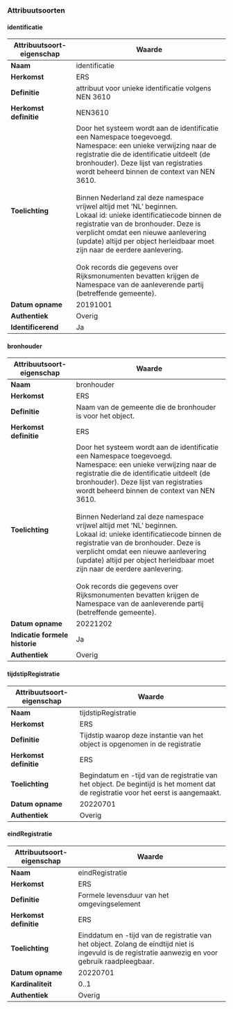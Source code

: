 ﻿### Attribuutsoorten
#### identificatie
| **Attribuutsoort-eigenschap** | **Waarde** |
| ---- | ---- |
| **Naam** | identificatie |
| **Herkomst** | ERS |
| **Definitie** | attribuut voor unieke identificatie volgens NEN 3610 |
| **Herkomst definitie** | NEN3610 |
| **Toelichting** | Door het systeem wordt aan de identificatie een Namespace toegevoegd.<br />Namespace: een unieke verwijzing naar de registratie die de identificatie uitdeelt (de bronhouder). Deze lijst van registraties wordt beheerd binnen de context van NEN 3610.<br /><br />Binnen Nederland zal deze namespace vrijwel altijd met ‘NL’ beginnen.<br />Lokaal id: unieke identificatiecode binnen de registratie van de bronhouder. Deze is verplicht omdat een nieuwe aanlevering (update) altijd per object herleidbaar moet zijn naar de eerdere aanlevering.<br /><br />Ook records die gegevens over Rijksmonumenten bevatten krijgen de Namespace van de aanleverende partij (betreffende gemeente). |
| **Datum opname** | 20191001 |
| **Authentiek** | Overig |
| **Identificerend** | Ja |

#### bronhouder
| **Attribuutsoort-eigenschap** | **Waarde** |
| ---- | ---- |
| **Naam** | bronhouder |
| **Herkomst** | ERS |
| **Definitie** | Naam van de gemeente die de bronhouder is voor het object. |
| **Herkomst definitie** | ERS |
| **Toelichting** | Door het systeem wordt aan de identificatie een Namespace toegevoegd.<br />Namespace: een unieke verwijzing naar de registratie die de identificatie uitdeelt (de bronhouder). Deze lijst van registraties wordt beheerd binnen de context van NEN 3610.<br /><br />Binnen Nederland zal deze namespace vrijwel altijd met ‘NL’ beginnen.<br />Lokaal id: unieke identificatiecode binnen de registratie van de bronhouder. Deze is verplicht omdat een nieuwe aanlevering (update) altijd per object herleidbaar moet zijn naar de eerdere aanlevering.<br /><br />Ook records die gegevens over Rijksmonumenten bevatten krijgen de Namespace van de aanleverende partij (betreffende gemeente). |
| **Datum opname** | 20221202 |
| **Indicatie formele historie** | Ja |
| **Authentiek** | Overig |

#### tijdstipRegistratie
| **Attribuutsoort-eigenschap** | **Waarde** |
| ---- | ---- |
| **Naam** | tijdstipRegistratie |
| **Herkomst** | ERS |
| **Definitie** | Tijdstip waarop deze instantie van het object is opgenomen in de registratie |
| **Herkomst definitie** | ERS |
| **Toelichting** | Begindatum en -tijd van de registratie van het object. De begintijd is het moment dat de registratie voor het eerst is aangemaakt. |
| **Datum opname** | 20220701 |
| **Authentiek** | Overig |

#### eindRegistratie
| **Attribuutsoort-eigenschap** | **Waarde** |
| ---- | ---- |
| **Naam** | eindRegistratie |
| **Herkomst** | ERS |
| **Definitie** | Formele levensduur van het omgevingselement |
| **Herkomst definitie** | ERS |
| **Toelichting** | Einddatum en -tijd van de registratie van het object. Zolang de eindtijd niet is ingevuld is de registratie aanwezig en voor gebruik raadpleegbaar. |
| **Datum opname** | 20220701 |
| **Kardinaliteit** | 0..1 |
| **Authentiek** | Overig |

